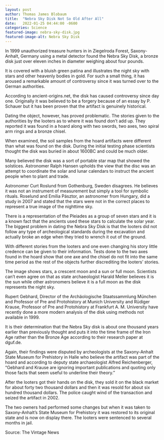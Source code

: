 ```yaml
---
layout: post
author: Thomas James Blobaum 
title:  "Nebra Sky Disk Not So Old After All"
date:   2022-01-25 04:44:00 -0600
categories: Science 
featured-image: nebra-sky-disk.jpg
featured-image-alt: Nebra Sky Disk 
---
```

In 1999 unauthorized treasure hunters in in Ziegelroda Forest, Saxony-Anhalt, Germany using a metal detector found the Nebra Sky Disk, a bronze disk just over eleven inches in diameter weighing about four pounds.

It is covered with a bluish green patina and illustrates the night sky with stars and other heavenly bodies in gold. For such a small thing, it has aroused a remarkable amount of controversy since it was turned over to the German authorities.

<a href="https://en.wikipedia.org/wiki/Nebra_sky_disc" data-iframely-url></a>

According to ancient-origins.net, the disk has caused controversy since day one. Originally it was believed to be a forgery because of an essay by P. Schauer but it has been proven that the artifact is genuinely historical.

Dating the object, however, has proved problematic. The stories given to the authorities by the looters as to where it was found don’t add up. They reported it was found in a hoard along with two swords, two axes, two spiral arm rings and a bronze chisel.

When examined, the soil samples from the hoard artifacts were different than what was found on the disk. During the initial testing phase scientists thought the disk was buried in about 1600BC and could be much older.

Many believed the disk was a sort of portable star map that showed the solstices. Astronomer Ralph Hansen upholds the view that the disc was an attempt to coordinate the solar and lunar calendars to instruct the ancient people when to plant and trade.

Astronomer Curt Roslund from Gothenburg, Sweden disagrees. He believes it was not an instrument of measurement but simply a tool for symbolic rituals. Roselund and Emília Pásztor, an astronomer from Hungary, did a study in 2007 and stated that the stars were not in the correct places to represent a true image of the nighttime sky.

There is a representation of the Pleiades as a group of seven stars and it is a known fact that the ancients used these stars to calculate the solar year. The biggest problem in dating the Nebra Sky Disk is that the looters did not follow any type of archeological standards during the excavation and actually broke an edge when they tried to wrench it out of the ground.

With different stories from the looters and one even changing his story little credence can be given to their information. Tests done to the two axes found in the hoard show that one axe and the chisel do not fit into the same time period as the rest of the objects further discrediting the looters’ stories.

The image shows stars, a crescent moon and a sun or full moon. Scientists can’t even agree on that as state archaeologist Harald Meller believes it is the sun while other astronomers believe it is a full moon as the disk represents the night sky.

Rupert Gebhard, Director of the Archäologische Staatssammlung München and Professor of Pre and Protohistory at Munich University and Rüdiger Krause, Professor of Pre and Protohistory at Frankfurt A. M. University have recently done a more modern analysis of the disk using methods not available in 1999.

It is their determination that the Nebra Sky  disk is about one thousand years earlier than previously thought and puts it into the time frame of the Iron Age rather than the Bronze Age according to their research paper at dguf.de.

Again, their findings were disputed by archeologists at the Saxony-Anhalt State Museum for Prehistory in Halle who believe the artifact was part of the hoard and according to deputy state archaeologist Alfred Reichenberger, “Gebhard and Krause are ignoring important publications and quoting only those facts that seem useful to underline their theory.”

After the looters got their hands on the disk, they sold it on the black market for about forty two thousand dollars and then it was resold for about six hundred thousand dollars. The police caught wind of the transaction and seized the artifact in 2002.

The two owners had performed some changes but when it was taken to Saxony-Anhalt’s State Museum for Prehistory it was restored to its original state and is now on display there. The looters were sentenced to several months in jail.

Source: The Vintage News 

<a href="https://www.thevintagenews.com/2020/10/19/nebra-sky-disk-2/?safari=1" data-iframely-url></a>

